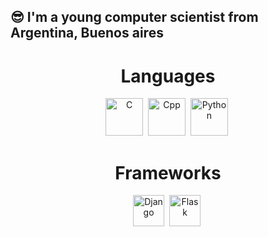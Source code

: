 
## 😎 I'm a young computer scientist from Argentina, Buenos aires

</div>
<h1 align="center">Languages</h1>
<div align="center">
        <img src="https://raw.githubusercontent.com/rahulbanerjee26/githubProfileReadmeGenerator/main/icons/c.svg"
             title="C" alt="C"
             width="60" height="60"/></a>&nbsp;
        <img src="https://raw.githubusercontent.com/rahulbanerjee26/githubProfileReadmeGenerator/main/icons/cpp.svg"
             title="Cpp" alt="Cpp "
             width="60" height="60"/></a>&nbsp;       
        <img src="https://raw.githubusercontent.com/rahulbanerjee26/githubProfileReadmeGenerator/main/icons/python.svg"
             title="Python" alt="Python"
             width="60" height="60"/></a>&nbsp;
</div>

</div>
<h1 align="center">Frameworks</h1>
<div align="center">
        <img src="https://github.com/rahuldkjain/github-profile-readme-generator/raw/master/src/images/icons/Framework/django.svg"
             title="Django" alt="Django"
             width="50" height="50"/></a>&nbsp;
        <img src="https://github.com/rahuldkjain/github-profile-readme-generator/raw/master/src/images/icons/Framework/flask.svg"
             title="Flask" alt="Flask"
             width="50" height="50"/></a>&nbsp;
</div>
